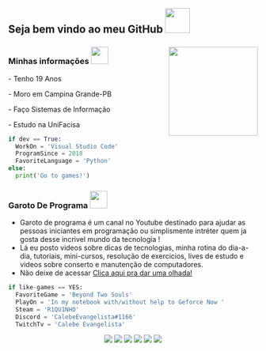 <h2>Seja bem vindo ao meu GitHub <img src="https://i.imgur.com/o1xpsU2.gif" width="50"></h2>

<div>
    <a href="https://github.com/CalebeEvangelista"></a>
    <p><img align="right" height="180em" src="https://github-readme-stats.vercel.app/api/top-langs/?username=calebeevangelista&layout=compact&langs_count=7&theme=dracula"/></p>
    <h3> Minhas informações <img src="https://media1.giphy.com/media/QxSRmUeq7RUIHLxADc/giphy.gif" width="35"></h3>
    <p>- Tenho 19 Anos</p>
    <p>- Moro em Campina Grande-PB</p>
    <p>- Faço Sistemas de Informação</p>
    <p>- Estudo na UniFacisa</p>
    
  </div>

  ```python
  if dev == True:
    WorkOn = 'Visual Studio Code'
    ProgramSince = 2018
    FavoriteLanguage = 'Python'
  else:
    print('Go to games!')
  ```
  
### Garoto De Programa <img src="https://i.imgur.com/qngJv3q.png" width="35"></h2>
  - Garoto de programa é um canal no Youtube destinado para ajudar as pessoas iniciantes em programação ou simplismente intréter quem ja gosta desse incrivel mundo da tecnologia !
  - Lá eu posto videos sobre dicas de tecnologias, minha rotina do dia-a-dia, tutoriais, mini-cursos, resolução de exercicios, lives de estudo e videos sobre conserto e manutenção de computadores.
  - Não deixe de acessar [Clica aqui pra dar uma olhada!](https://www.youtube.com/channel/UCkXx8-TUjR_OUIzcOqdVDuw)
  
```python
if like-games == YES:
  FavoriteGame = 'Beyond Two Souls'
  PlayOn = 'In my notebook with/without help to Geforce Now '
  Steam = 'R1QU1NHO'
  Discord = 'CalebeEvangelista#1166'
  TwitchTv = 'Calebe Evangelista'
```

<div align="center"> 
  <a href="https://www.youtube.com/channel/UCkXx8-TUjR_OUIzcOqdVDuw" target="_blank"><img src="https://img.shields.io/badge/YouTube-FF0000?style=for-the-badge&logo=youtube&logoColor=white" target="_blank"></a>
  <a href="https://instagram.com/calebeevangelista" target="_blank"><img src="https://img.shields.io/badge/-Instagram-%23E4405F?style=for-the-badge&logo=instagram&logoColor=white" target="_blank"></a>
 	<a href="https://www.twitch.tv/CalebeEvangelista" target="_blank"><img src="https://img.shields.io/badge/Twitch-9146FF?style=for-the-badge&logo=twitch&logoColor=white" target="_blank"></a>
 <a href="https://discord.gg/EkJFKUB" target="_blank"><img src="https://img.shields.io/badge/Discord-7289DA?style=for-the-badge&logo=discord&logoColor=white" target="_blank"></a> 
  <a href = "mailto:calebe.leao@hotmail.com"><img src="https://img.shields.io/badge/-Gmail-%23333?style=for-the-badge&logo=gmail&logoColor=white" target="_blank"></a>
  <a href="https://www.linkedin.com/in/calebeevangelista" target="_blank"><img src="https://img.shields.io/badge/-LinkedIn-%230077B5?style=for-the-badge&logo=linkedin&logoColor=white" target="_blank"></a>
</div>

